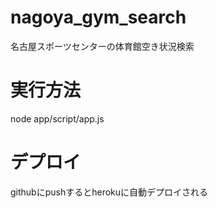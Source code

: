 # nagoya_gym_search
名古屋スポーツセンターの体育館空き状況検索

# 実行方法
node app/script/app.js

# デプロイ
githubにpushするとherokuに自動デプロイされる